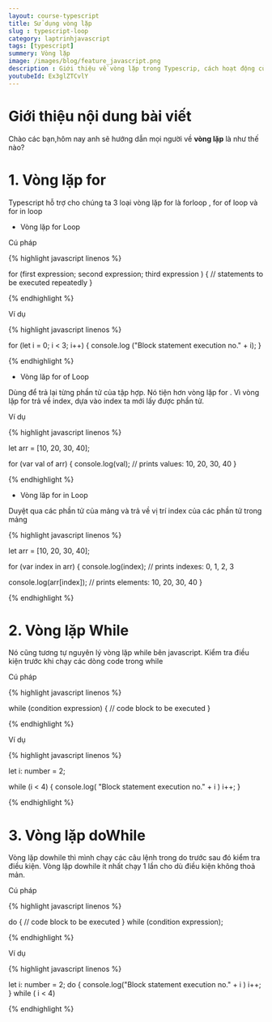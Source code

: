 ```yaml
---
layout: course-typescript
title: Sử dụng vòng lặp  
slug : typescript-loop
category: laptrinhjavascript
tags: [typescript]
summery: Vòng lặp   
image: /images/blog/feature_javascript.png
description : Giới thiệu về vòng lặp trong Typescrip, cách hoạt động của vòng lặp trong Typescrip
youtubeId: Ex3glZTCvlY
---
```


# **Giới thiệu nội dung bài viết**

Chào các bạn,hôm nay anh sẽ hướng dẫn mọi người về <b>vòng lặp</b> là như thế nào? 

# **1. Vòng lặp for**

Typescript hỗ trợ cho chúng ta 3 loại vòng lặp for là forloop , for of loop và for in loop

- Vòng lặp for Loop

Cú pháp

{% highlight javascript  linenos %}

for (first expression; second expression; third expression ) {
    // statements to be executed repeatedly
}

{% endhighlight %}


Ví dụ

{% highlight javascript  linenos %}

for (let i = 0; i < 3; i++) {
  console.log ("Block statement execution no." + i);
}

{% endhighlight %}

- Vòng lăp for of Loop

Dùng để trả lại từng phần tử của tập hợp. Nó tiện hơn vòng lặp for . Vì vòng lặp for trả về index, dựa vào index ta mới lấy được phần tử. 

Ví dụ

{% highlight javascript  linenos %}

let arr = [10, 20, 30, 40];

for (var val of arr) {
  console.log(val); // prints values: 10, 20, 30, 40
}

{% endhighlight %}

- Vòng lăp for in Loop

Duyệt qua các phần tử của mảng và trả về vị trí index của các phần tử trong mảng

{% highlight javascript  linenos %}

let arr = [10, 20, 30, 40];

for (var index in arr) {
  console.log(index); // prints indexes: 0, 1, 2, 3

  console.log(arr[index]); // prints elements: 10, 20, 30, 40
}

{% endhighlight %}

# **2. Vòng lặp While**

Nó cũng tương tự nguyên lý vòng lặp while bên javascript. Kiểm tra điều kiện trước khi chạy các dòng code trong while

Cú pháp

{% highlight javascript  linenos %}

while (condition expression) {
    // code block to be executed
}

{% endhighlight %}

Ví dụ

{% highlight javascript  linenos %}

let i: number = 2;

while (i < 4) {
    console.log( "Block statement execution no." + i )
    i++;
}

{% endhighlight %}


# **3. Vòng lặp doWhile**

Vòng lặp dowhile thì mình chạy các câu lệnh trong do trước sau đó kiểm tra điều kiện. Vòng lặp dowhile ít nhất chạy 1 lần cho dù điều kiện không thoả mản. 

Cú pháp

{% highlight javascript  linenos %}

do {
// code block to be executed
}
while (condition expression);

{% endhighlight %}

Ví dụ

{% highlight javascript  linenos %}

let i: number = 2;
do {
    console.log("Block statement execution no." + i )
    i++;
} while ( i < 4)

{% endhighlight %}






















